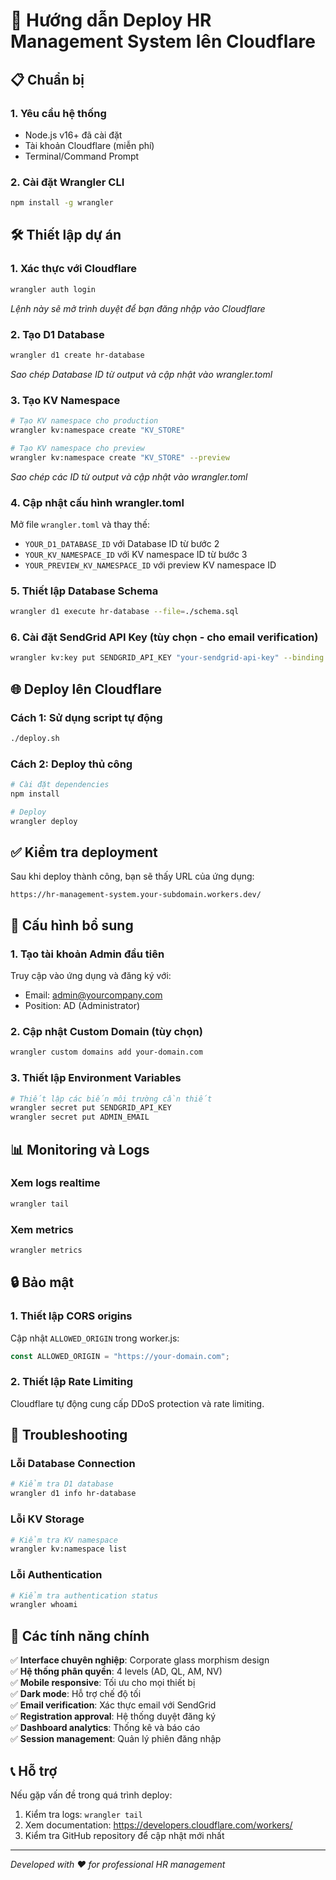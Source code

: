 # 🚀 Hướng dẫn Deploy HR Management System lên Cloudflare

## 📋 Chuẩn bị

### 1. Yêu cầu hệ thống
- Node.js v16+ đã cài đặt
- Tài khoản Cloudflare (miễn phí)
- Terminal/Command Prompt

### 2. Cài đặt Wrangler CLI
```bash
npm install -g wrangler
```

## 🛠️ Thiết lập dự án

### 1. Xác thực với Cloudflare
```bash
wrangler auth login
```
*Lệnh này sẽ mở trình duyệt để bạn đăng nhập vào Cloudflare*

### 2. Tạo D1 Database
```bash
wrangler d1 create hr-database
```
*Sao chép Database ID từ output và cập nhật vào wrangler.toml*

### 3. Tạo KV Namespace
```bash
# Tạo KV namespace cho production
wrangler kv:namespace create "KV_STORE"

# Tạo KV namespace cho preview
wrangler kv:namespace create "KV_STORE" --preview
```
*Sao chép các ID từ output và cập nhật vào wrangler.toml*

### 4. Cập nhật cấu hình wrangler.toml
Mở file `wrangler.toml` và thay thế:
- `YOUR_D1_DATABASE_ID` với Database ID từ bước 2
- `YOUR_KV_NAMESPACE_ID` với KV namespace ID từ bước 3
- `YOUR_PREVIEW_KV_NAMESPACE_ID` với preview KV namespace ID

### 5. Thiết lập Database Schema
```bash
wrangler d1 execute hr-database --file=./schema.sql
```

### 6. Cài đặt SendGrid API Key (tùy chọn - cho email verification)
```bash
wrangler kv:key put SENDGRID_API_KEY "your-sendgrid-api-key" --binding KV_STORE
```

## 🌐 Deploy lên Cloudflare

### Cách 1: Sử dụng script tự động
```bash
./deploy.sh
```

### Cách 2: Deploy thủ công
```bash
# Cài đặt dependencies
npm install

# Deploy
wrangler deploy
```

## ✅ Kiểm tra deployment

Sau khi deploy thành công, bạn sẽ thấy URL của ứng dụng:
```
https://hr-management-system.your-subdomain.workers.dev/
```

## 🔧 Cấu hình bổ sung

### 1. Tạo tài khoản Admin đầu tiên
Truy cập vào ứng dụng và đăng ký với:
- Email: admin@yourcompany.com
- Position: AD (Administrator)

### 2. Cập nhật Custom Domain (tùy chọn)
```bash
wrangler custom domains add your-domain.com
```

### 3. Thiết lập Environment Variables
```bash
# Thiết lập các biến môi trường cần thiết
wrangler secret put SENDGRID_API_KEY
wrangler secret put ADMIN_EMAIL
```

## 📊 Monitoring và Logs

### Xem logs realtime
```bash
wrangler tail
```

### Xem metrics
```bash
wrangler metrics
```

## 🔒 Bảo mật

### 1. Thiết lập CORS origins
Cập nhật `ALLOWED_ORIGIN` trong worker.js:
```javascript
const ALLOWED_ORIGIN = "https://your-domain.com";
```

### 2. Thiết lập Rate Limiting
Cloudflare tự động cung cấp DDoS protection và rate limiting.

## 🐛 Troubleshooting

### Lỗi Database Connection
```bash
# Kiểm tra D1 database
wrangler d1 info hr-database
```

### Lỗi KV Storage
```bash
# Kiểm tra KV namespace
wrangler kv:namespace list
```

### Lỗi Authentication
```bash
# Kiểm tra authentication status
wrangler whoami
```

## 📱 Các tính năng chính

✅ **Interface chuyên nghiệp**: Corporate glass morphism design  
✅ **Hệ thống phân quyền**: 4 levels (AD, QL, AM, NV)  
✅ **Mobile responsive**: Tối ưu cho mọi thiết bị  
✅ **Dark mode**: Hỗ trợ chế độ tối  
✅ **Email verification**: Xác thực email với SendGrid  
✅ **Registration approval**: Hệ thống duyệt đăng ký  
✅ **Dashboard analytics**: Thống kê và báo cáo  
✅ **Session management**: Quản lý phiên đăng nhập  

## 📞 Hỗ trợ

Nếu gặp vấn đề trong quá trình deploy:
1. Kiểm tra logs: `wrangler tail`
2. Xem documentation: https://developers.cloudflare.com/workers/
3. Kiểm tra GitHub repository để cập nhật mới nhất

---
*Developed with ❤️ for professional HR management*